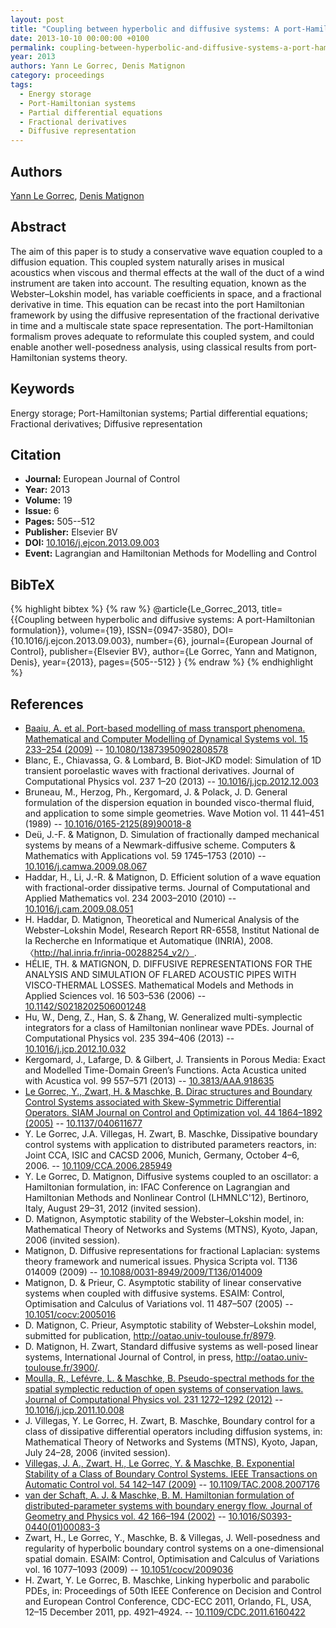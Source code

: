 ```yaml
---
layout: post
title: "Coupling between hyperbolic and diffusive systems: A port-Hamiltonian formulation"
date: 2013-10-10 00:00:00 +0100
permalink: coupling-between-hyperbolic-and-diffusive-systems-a-port-hamiltonian-formulation
year: 2013
authors: Yann Le Gorrec, Denis Matignon
category: proceedings
tags:
  - Energy storage
  - Port-Hamiltonian systems
  - Partial differential equations
  - Fractional derivatives
  - Diffusive representation
---
```

 
## Authors
[Yann Le Gorrec](authors/yann_le_gorrec), [Denis Matignon](authors/denis_matignon)
 
## Abstract
The aim of this paper is to study a conservative wave equation coupled to a diffusion equation. This coupled system naturally arises in musical acoustics when viscous and thermal effects at the wall of the duct of a wind instrument are taken into account. The resulting equation, known as the Webster–Lokshin model, has variable coefficients in space, and a fractional derivative in time. This equation can be recast into the port Hamiltonian framework by using the diffusive representation of the fractional derivative in time and a multiscale state space representation. The port-Hamiltonian formalism proves adequate to reformulate this coupled system, and could enable another well-posedness analysis, using classical results from port-Hamiltonian systems theory.
 
## Keywords
Energy storage; Port-Hamiltonian systems; Partial differential equations; Fractional derivatives; Diffusive representation
 
## Citation
- **Journal:** European Journal of Control
- **Year:** 2013
- **Volume:** 19
- **Issue:** 6
- **Pages:** 505--512
- **Publisher:** Elsevier BV
- **DOI:** [10.1016/j.ejcon.2013.09.003](https://doi.org/10.1016/j.ejcon.2013.09.003)
- **Event:** Lagrangian and Hamiltonian Methods for Modelling and Control
 
## BibTeX
{% highlight bibtex %}
{% raw %}
@article{Le_Gorrec_2013,
  title={{Coupling between hyperbolic and diffusive systems: A port-Hamiltonian formulation}},
  volume={19},
  ISSN={0947-3580},
  DOI={10.1016/j.ejcon.2013.09.003},
  number={6},
  journal={European Journal of Control},
  publisher={Elsevier BV},
  author={Le Gorrec, Yann and Matignon, Denis},
  year={2013},
  pages={505--512}
}
{% endraw %}
{% endhighlight %}
 
## References
- [Baaiu, A. et al. Port-based modelling of mass transport phenomena. Mathematical and Computer Modelling of Dynamical Systems vol. 15 233–254 (2009)](port-based-modelling-of-mass-transport-phenomena) -- [10.1080/13873950902808578](https://doi.org/10.1080/13873950902808578)
- Blanc, E., Chiavassa, G. & Lombard, B. Biot-JKD model: Simulation of 1D transient poroelastic waves with fractional derivatives. Journal of Computational Physics vol. 237 1–20 (2013) -- [10.1016/j.jcp.2012.12.003](https://doi.org/10.1016/j.jcp.2012.12.003)
- Bruneau, M., Herzog, Ph., Kergomard, J. & Polack, J. D. General formulation of the dispersion equation in bounded visco-thermal fluid, and application to some simple geometries. Wave Motion vol. 11 441–451 (1989) -- [10.1016/0165-2125(89)90018-8](https://doi.org/10.1016/0165-2125(89)90018-8)
- Deü, J.-F. & Matignon, D. Simulation of fractionally damped mechanical systems by means of a Newmark-diffusive scheme. Computers &amp; Mathematics with Applications vol. 59 1745–1753 (2010) -- [10.1016/j.camwa.2009.08.067](https://doi.org/10.1016/j.camwa.2009.08.067)
- Haddar, H., Li, J.-R. & Matignon, D. Efficient solution of a wave equation with fractional-order dissipative terms. Journal of Computational and Applied Mathematics vol. 234 2003–2010 (2010) -- [10.1016/j.cam.2009.08.051](https://doi.org/10.1016/j.cam.2009.08.051)
- H. Haddar, D. Matignon, Theoretical and Numerical Analysis of the Webster–Lokshin Model, Research Report RR-6558, Institut National de la Recherche en Informatique et Automatique (INRIA), 2008. 〈http://hal.inria.fr/inria-00288254_v2/〉.
- HÉLIE, TH. & MATIGNON, D. DIFFUSIVE REPRESENTATIONS FOR THE ANALYSIS AND SIMULATION OF FLARED ACOUSTIC PIPES WITH VISCO-THERMAL LOSSES. Mathematical Models and Methods in Applied Sciences vol. 16 503–536 (2006) -- [10.1142/S0218202506001248](https://doi.org/10.1142/S0218202506001248)
- Hu, W., Deng, Z., Han, S. & Zhang, W. Generalized multi-symplectic integrators for a class of Hamiltonian nonlinear wave PDEs. Journal of Computational Physics vol. 235 394–406 (2013) -- [10.1016/j.jcp.2012.10.032](https://doi.org/10.1016/j.jcp.2012.10.032)
- Kergomard, J., Lafarge, D. & Gilbert, J. Transients in Porous Media: Exact and Modelled Time-Domain Green’s Functions. Acta Acustica united with Acustica vol. 99 557–571 (2013) -- [10.3813/AAA.918635](https://doi.org/10.3813/AAA.918635)
- [Le Gorrec, Y., Zwart, H. & Maschke, B. Dirac structures and Boundary Control Systems associated with Skew-Symmetric Differential Operators. SIAM Journal on Control and Optimization vol. 44 1864–1892 (2005)](dirac-structures-and-boundary-control-systems-associated-with-skew-symmetric-differential-operators) -- [10.1137/040611677](https://doi.org/10.1137/040611677)
- Y. Le Gorrec, J.A. Villegas, H. Zwart, B. Maschke, Dissipative boundary control systems with application to distributed parameters reactors, in: Joint CCA, ISIC and CACSD 2006, Munich, Germany, October 4–6, 2006. -- [10.1109/CCA.2006.285949](https://doi.org/10.1109/CCA.2006.285949)
- Y. Le Gorrec, D. Matignon, Diffusive systems coupled to an oscillator: a Hamiltonian formulation, in: IFAC Conference on Lagrangian and Hamiltonian Methods and Nonlinear Control (LHMNLC'12), Bertinoro, Italy, August 29–31, 2012 (invited session).
- D. Matignon, Asymptotic stability of the Webster–Lokshin model, in: Mathematical Theory of Networks and Systems (MTNS), Kyoto, Japan, 2006 (invited session).
- Matignon, D. Diffusive representations for fractional Laplacian: systems theory framework and numerical issues. Physica Scripta vol. T136 014009 (2009) -- [10.1088/0031-8949/2009/T136/014009](https://doi.org/10.1088/0031-8949/2009/T136/014009)
- Matignon, D. & Prieur, C. Asymptotic stability of linear conservative systems when coupled with diffusive systems. ESAIM: Control, Optimisation and Calculus of Variations vol. 11 487–507 (2005) -- [10.1051/cocv:2005016](https://doi.org/10.1051/cocv:2005016)
- D. Matignon, C. Prieur, Asymptotic stability of Webster–Lokshin model, submitted for publication, http://oatao.univ-toulouse.fr/8979.
- D. Matignon, H. Zwart, Standard diffusive systems as well-posed linear systems, International Journal of Control, in press, http://oatao.univ-toulouse.fr/3900/.
- [Moulla, R., Lefévre, L. & Maschke, B. Pseudo-spectral methods for the spatial symplectic reduction of open systems of conservation laws. Journal of Computational Physics vol. 231 1272–1292 (2012)](pseudo-spectral-methods-for-the-spatial-symplectic-reduction-of-open-systems-of-conservation-laws) -- [10.1016/j.jcp.2011.10.008](https://doi.org/10.1016/j.jcp.2011.10.008)
- J. Villegas, Y. Le Gorrec, H. Zwart, B. Maschke, Boundary control for a class of dissipative differential operators including diffusion systems, in: Mathematical Theory of Networks and Systems (MTNS), Kyoto, Japan, July 24–28, 2006 (invited session).
- [Villegas, J. A., Zwart, H., Le Gorrec, Y. & Maschke, B. Exponential Stability of a Class of Boundary Control Systems. IEEE Transactions on Automatic Control vol. 54 142–147 (2009)](exponential-stability-of-a-class-of-boundary-control-systems) -- [10.1109/TAC.2008.2007176](https://doi.org/10.1109/TAC.2008.2007176)
- [van der Schaft, A. J. & Maschke, B. M. Hamiltonian formulation of distributed-parameter systems with boundary energy flow. Journal of Geometry and Physics vol. 42 166–194 (2002)](hamiltonian-formulation-of-distributed-parameter-systems-with-boundary-energy-flow) -- [10.1016/S0393-0440(01)00083-3](https://doi.org/10.1016/S0393-0440(01)00083-3)
- Zwart, H., Le Gorrec, Y., Maschke, B. & Villegas, J. Well-posedness and regularity of hyperbolic boundary control systems on a one-dimensional spatial domain. ESAIM: Control, Optimisation and Calculus of Variations vol. 16 1077–1093 (2009) -- [10.1051/cocv/2009036](https://doi.org/10.1051/cocv/2009036)
- H. Zwart, Y. Le Gorrec, B. Maschke, Linking hyperbolic and parabolic PDEs, in: Proceedings of 50th IEEE Conference on Decision and Control and European Control Conference, CDC-ECC 2011, Orlando, FL, USA, 12–15 December 2011, pp. 4921–4924. -- [10.1109/CDC.2011.6160422](https://doi.org/10.1109/CDC.2011.6160422)

